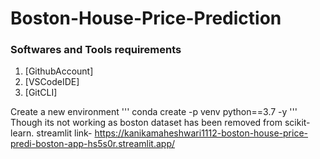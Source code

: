 # Boston-House-Price-Prediction

### Softwares and Tools requirements
1. [GithubAccount]
2. [VSCodeIDE]
3. [GitCLI]

Create a new environment
'''
conda create -p venv python==3.7 -y
'''
Though its not working as boston dataset has been removed from scikit-learn. 
streamlit link- https://kanikamaheshwari1112-boston-house-price-predi-boston-app-hs5s0r.streamlit.app/
